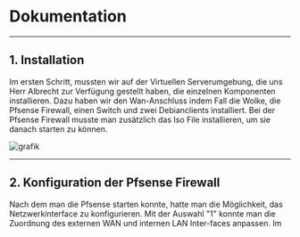 # Dokumentation #
---
**1. Installation**
---
Im ersten Schritt, mussten wir auf der Virtuellen Serverumgebung, die uns Herr Albrecht zur Verfügung gestellt haben, die einzelnen Komponenten installieren.
Dazu haben wir den Wan-Anschluss indem Fall die Wolke, die Pfsense Firewall, einen Switch und zwei Debianclients installiert. Bei der Pfsense Firewall musste man zusätzlich das Iso File installieren, um sie danach starten zu können. 

![grafik](https://user-images.githubusercontent.com/89446419/134162446-d5015b77-cc9f-4ae3-835c-db780d70301e.png)

---
**2. Konfiguration der Pfsense Firewall**
---
Nach dem man die Pfsense starten konnte, hatte man die Möglichkeit, das Netzwerkinterface zu konfigurieren. Mit der Auswahl "1" konnte man die Zuordnung des externen WAN und internen LAN Inter-faces anpassen. Im 

